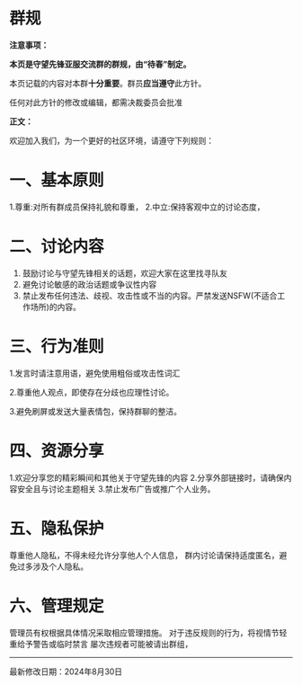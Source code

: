 # 群规
**注意事项：**

**本页是守望先锋亚服交流群的群规，由“****待春****”制定。**

本页记载的内容对本群**十分重要**。群员**应当遵守**此方针。

任何对此方针的修改或编辑，都需决裁委员会批准

**正文：**

欢迎加入我们，为一个更好的社区环境，请遵守下列规则：

# 一、基本原则

1.尊重:对所有群成员保持礼貌和尊重， 2.中立:保持客观中立的讨论态度，

# 二、讨论内容

1. 鼓励讨论与守望先锋相关的话题，欢迎大家在这里找寻队友
2. 避免讨论敏感的政治话题或争议性内容
3. 禁止发布任何违法、歧视、攻击性或不当的内容。严禁发送NSFW(不适合工作场所)的内容。

# 三、行为准则

1.发言时请注意用语，避免使用粗俗或攻击性词汇

2.尊重他人观点，即使存在分歧也应理性讨论。

3.避免刷屏或发送大量表情包，保持群聊的整洁。

# 四、资源分享

1.欢迎分享您的精彩瞬间和其他关于守望先锋的内容 2.分享外部链接时，请确保内容安全且与讨论主题相关 3.禁止发布广告或推广个人业务。

# 五、隐私保护

尊重他人隐私，不得未经允许分享他人个人信息， 群内讨论请保持适度匿名，避免过多涉及个人隐私。

# 六、管理规定

管理员有权根据具体情况采取相应管理措施。 对于违反规则的行为，将视情节轻重给予警告或临时禁言 屡次违规者可能被请出群组，

---

最新修改日期：2024年8月30日
